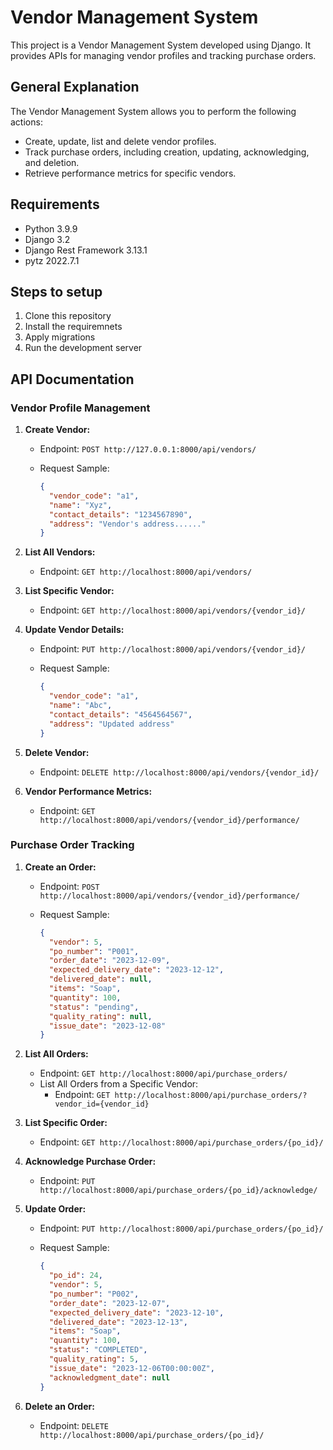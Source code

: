 # Vendor Management System

This project is a Vendor Management System developed using Django. It provides APIs for managing vendor profiles and tracking purchase orders.

## General Explanation

The Vendor Management System allows you to perform the following actions:

- Create, update, list and delete vendor profiles.
- Track purchase orders, including creation, updating, acknowledging, and deletion.
- Retrieve performance metrics for specific vendors.

## Requirements

- Python 3.9.9
- Django 3.2
- Django Rest Framework 3.13.1
- pytz 2022.7.1


## Steps to setup
1. Clone this repository
2. Install the requiremnets
3. Apply migrations
4. Run the development server

## API Documentation

### Vendor Profile Management

1. **Create Vendor:**
   - Endpoint: `POST http://127.0.0.1:8000/api/vendors/`
   - Request Sample:

     ```json
     {
       "vendor_code": "a1",
       "name": "Xyz",
       "contact_details": "1234567890",
       "address": "Vendor's address......"
     }
     ```

2. **List All Vendors:**
   - Endpoint: `GET http://localhost:8000/api/vendors/`

3. **List Specific Vendor:**
   - Endpoint: `GET http://localhost:8000/api/vendors/{vendor_id}/`

4. **Update Vendor Details:**
   - Endpoint: `PUT http://localhost:8000/api/vendors/{vendor_id}/`
   - Request Sample:

     ```json
     {
       "vendor_code": "a1",
       "name": "Abc",
       "contact_details": "4564564567",
       "address": "Updated address"
     }
     ```

5. **Delete Vendor:**
   - Endpoint: `DELETE http://localhost:8000/api/vendors/{vendor_id}/`

6. **Vendor Performance Metrics:**
   - Endpoint: `GET http://localhost:8000/api/vendors/{vendor_id}/performance/`

### Purchase Order Tracking

1. **Create an Order:**
   - Endpoint: `POST http://localhost:8000/api/vendors/{vendor_id}/performance/`
   - Request Sample:

     ```json
     {
       "vendor": 5,
       "po_number": "P001",
       "order_date": "2023-12-09",
       "expected_delivery_date": "2023-12-12",
       "delivered_date": null,
       "items": "Soap",
       "quantity": 100,
       "status": "pending",
       "quality_rating": null,
       "issue_date": "2023-12-08"
     }
     ```

2. **List All Orders:**
   - Endpoint: `GET http://localhost:8000/api/purchase_orders/`
   - List All Orders from a Specific Vendor:
     - Endpoint: `GET http://localhost:8000/api/purchase_orders/?vendor_id={vendor_id}`

3. **List Specific Order:**
   - Endpoint: `GET http://localhost:8000/api/purchase_orders/{po_id}/`

4. **Acknowledge Purchase Order:**
   - Endpoint: `PUT http://localhost:8000/api/purchase_orders/{po_id}/acknowledge/`

5. **Update Order:**
   - Endpoint: `PUT http://localhost:8000/api/purchase_orders/{po_id}/`
   - Request Sample:

     ```json
     {
       "po_id": 24,
       "vendor": 5,
       "po_number": "P002",
       "order_date": "2023-12-07",
       "expected_delivery_date": "2023-12-10",
       "delivered_date": "2023-12-13",
       "items": "Soap",
       "quantity": 100,
       "status": "COMPLETED",
       "quality_rating": 5,
       "issue_date": "2023-12-06T00:00:00Z",
       "acknowledgment_date": null
     }
     ```

6. **Delete an Order:**
   - Endpoint: `DELETE http://localhost:8000/api/purchase_orders/{po_id}/`
